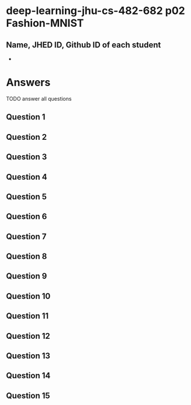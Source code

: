 # deep-learning-jhu-cs-482-682 p02 Fashion-MNIST

## Name, JHED ID, Github ID of each student

 -

# Answers

TODO answer all questions

## Question 1

## Question 2

## Question 3

## Question 4

## Question 5

## Question 6

## Question 7

## Question 8

## Question 9

## Question 10

## Question 11

## Question 12

## Question 13

## Question 14

## Question 15
